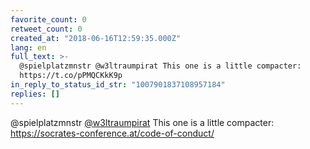 ```yaml
---
favorite_count: 0
retweet_count: 0
created_at: "2018-06-16T12:59:35.000Z"
lang: en
full_text: >-
  @spielplatzmnstr @w3ltraumpirat This one is a little compacter:
  https://t.co/pPMQCKkK9p
in_reply_to_status_id_str: "1007901837108957184"
replies: []
---
```


@spielplatzmnstr [@w3ltraumpirat](https://twitter.com/w3ltraumpirat) This one is
a little compacter: <https://socrates-conference.at/code-of-conduct/>
